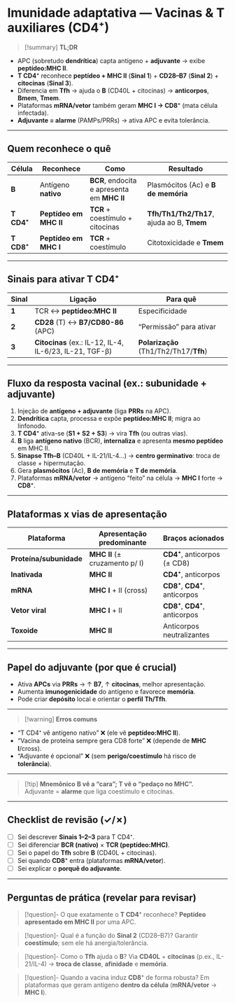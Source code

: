 # Imunidade adaptativa — Vacinas & T auxiliares (CD4⁺)

> [!summary] **TL;DR**
- APC (sobretudo **dendrítica**) capta antígeno + **adjuvante** → exibe **peptídeo:MHC II**.
- **T CD4⁺** reconhece **peptídeo + MHC II** (**Sinal 1**) + **CD28–B7** (**Sinal 2**) + **citocinas** (**Sinal 3**).
- Diferencia em **Tfh** → ajuda o **B** (CD40L + citocinas) → **anticorpos**, **Bmem**, **Tmem**.
- Plataformas **mRNA/vetor** também geram **MHC I → CD8⁺** (mata célula infectada).
- **Adjuvante = alarme** (PAMPs/PRRs) → ativa APC e evita tolerância.

---

## Quem reconhece o quê
| Célula | Reconhece | Como | Resultado |
|---|---|---|---|
| **B** | Antígeno **nativo** | **BCR**, endocita e apresenta em **MHC II** | Plasmócitos (Ac) e **B de memória** |
| **T CD4⁺** | **Peptídeo em MHC II** | **TCR** + coestímulo + citocinas | **Tfh/Th1/Th2/Th17**, ajuda ao B, **Tmem** |
| **T CD8⁺** | **Peptídeo em MHC I** | **TCR** + coestímulo | Citotoxicidade e **Tmem** |

---

## Sinais para ativar T CD4⁺
| Sinal | Ligação | Para quê |
|---|---|---|
| **1** | TCR ↔️ **peptídeo:MHC II** | Especificidade |
| **2** | **CD28** (T) ↔️ **B7/CD80-86** (APC) | “Permissão” para ativar |
| **3** | **Citocinas** (ex.: IL-12, IL-4, IL-6/23, IL-21, TGF-β) | **Polarização** (Th1/Th2/Th17/**Tfh**) |

---

## Fluxo da resposta vacinal (ex.: subunidade + adjuvante)
1. Injeção de **antígeno + adjuvante** (liga **PRRs** na APC).
2. **Dendrítica** capta, processa e expõe **peptídeo:MHC II**; migra ao linfonodo.
3. **T CD4⁺** ativa-se (**S1 + S2 + S3**) → vira **Tfh** (ou outras vias).
4. **B** liga **antígeno nativo** (BCR), **internaliza** e apresenta **mesmo peptídeo** em MHC II.
5. **Sinapse Tfh–B** (CD40L + IL-21/IL-4…) → **centro germinativo**: troca de classe + hipermutação.
6. Gera **plasmócitos** (Ac), **B de memória** e **T de memória**.
7. Plataformas **mRNA/vetor** → antígeno “feito” na célula → **MHC I** forte → **CD8⁺**.

---

## Plataformas x vias de apresentação
| Plataforma | Apresentação predominante | Braços acionados |
|---|---|---|
| **Proteína/subunidade** | **MHC II** (± cruzamento p/ I) | **CD4⁺**, anticorpos (± CD8) |
| **Inativada** | **MHC II** | **CD4⁺**, anticorpos |
| **mRNA** | **MHC I** + II (cross) | **CD8⁺**, **CD4⁺**, anticorpos |
| **Vetor viral** | **MHC I** + II | **CD8⁺**, **CD4⁺**, anticorpos |
| **Toxoide** | **MHC II** | Anticorpos neutralizantes |

---

## Papel do adjuvante (por que é crucial)
- Ativa **APCs** via **PRRs** → ↑ **B7**, ↑ **citocinas**, melhor apresentação.
- Aumenta **imunogenicidade** do antígeno e favorece **memória**.
- Pode criar **depósito** local e orientar o **perfil Th/Tfh**.

---

> [!warning] **Erros comuns**
- “T CD4⁺ vê antígeno nativo” ❌ (ele vê **peptídeo:MHC II**).
- “Vacina de proteína sempre gera CD8 forte” ❌ (depende de **MHC I**/cross).
- “Adjuvante é opcional” ❌ (sem **perigo/coestímulo** há risco de **tolerância**).

---

> [!tip] **Mnemônico**
**B vê a “cara”; T vê o “pedaço no MHC”.**  
Adjuvante = **alarme** que liga coestímulo e citocinas.

---

## Checklist de revisão (✓/✗)
- [ ] Sei descrever **Sinais 1–2–3** para T CD4⁺.  
- [ ] Sei diferenciar **BCR (nativo)** × **TCR (peptídeo:MHC)**.  
- [ ] Sei o papel do **Tfh** sobre **B** (CD40L + citocinas).  
- [ ] Sei quando **CD8⁺** entra (plataformas **mRNA/vetor**).  
- [ ] Sei explicar o **porquê do adjuvante**.

---

## Perguntas de prática (revelar para revisar)
> [!question]- O que exatamente o **T CD4⁺** reconhece?
> **Peptídeo apresentado em MHC II** por uma APC.

> [!question]- Qual é a função do **Sinal 2** (CD28–B7)?
> Garantir **coestímulo**; sem ele há anergia/tolerância.

> [!question]- Como o **Tfh** ajuda o **B**?
> Via **CD40L** + **citocinas** (p.ex., IL-21/IL-4) → **troca de classe**, **afinidade** e **memória**.

> [!question]- Quando a vacina induz **CD8⁺** de forma robusta?
> Em plataformas que geram antígeno **dentro da célula** (**mRNA/vetor** → **MHC I**).

